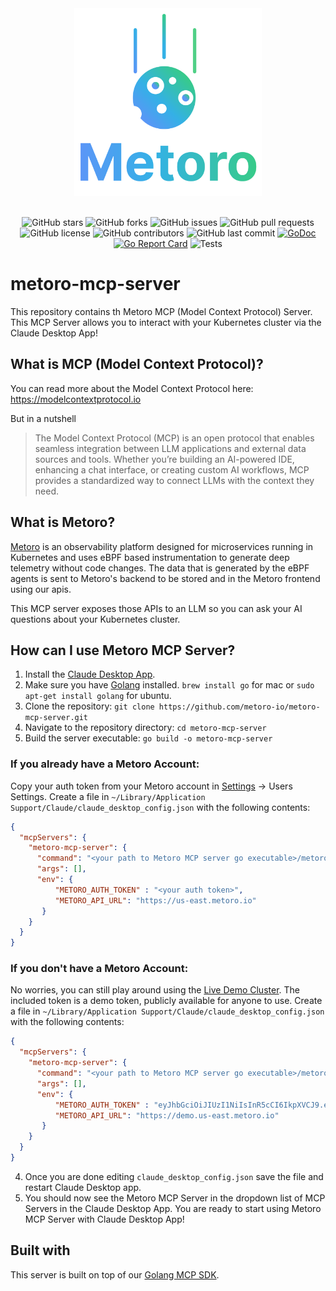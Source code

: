 <div align="center">
<img src="./images/Metoro_square.svg" height="300" alt="Metoro MCP Logo">
</div>
<br/>
<div align="center">

![GitHub stars](https://img.shields.io/github/stars/metoro-io/metoro-mcp-server?style=social)
![GitHub forks](https://img.shields.io/github/forks/metoro-io/metoro-mcp-server?style=social)
![GitHub issues](https://img.shields.io/github/issues/metoro-io/metoro-mcp-server)
![GitHub pull requests](https://img.shields.io/github/issues-pr/metoro-io/metoro-mcp-server)
![GitHub license](https://img.shields.io/github/license/metoro-io/metoro-mcp-server)
![GitHub contributors](https://img.shields.io/github/contributors/metoro-io/metoro-mcp-server)
![GitHub last commit](https://img.shields.io/github/last-commit/metoro-io/metoro-mcp-server)
[![GoDoc](https://pkg.go.dev/badge/github.com/metoro-io/metoro-mcp-server.svg)](https://pkg.go.dev/github.com/metoro-io/metoro-mcp-server)
[![Go Report Card](https://goreportcard.com/badge/github.com/metoro-io/metoro-mcp-server)](https://goreportcard.com/report/github.com/metoro-io/metoro-mcp-server)
![Tests](https://github.com/metoro-io/metoro-mcp-server/actions/workflows/go-test.yml/badge.svg)

</div>

# metoro-mcp-server
This repository contains th Metoro MCP (Model Context Protocol) Server. This MCP Server allows you to interact with your Kubernetes cluster via the Claude Desktop App!

## What is MCP (Model Context Protocol)? 
You can read more about the Model Context Protocol here: https://modelcontextprotocol.io

But in a nutshell
> The Model Context Protocol (MCP) is an open protocol that enables seamless integration between LLM applications and external data sources and tools. Whether you’re building an AI-powered IDE, enhancing a chat interface, or creating custom AI workflows, MCP provides a standardized way to connect LLMs with the context they need.

## What is Metoro?
[Metoro](https://metoro.io/) is an observability platform designed for microservices running in Kubernetes and uses eBPF based instrumentation to generate deep telemetry without code changes.
The data that is generated by the eBPF agents is sent to Metoro's backend to be stored and in the Metoro frontend using our apis.

This MCP server exposes those APIs to an LLM so you can ask your AI questions about your Kubernetes cluster.

## How can I use Metoro MCP Server? 
1. Install the [Claude Desktop App](https://claude.ai/download).
2. Make sure you have [Golang](https://golang.org/dl/) installed. `brew install go` for mac or `sudo apt-get install golang` for ubuntu.
3. Clone the repository: `git clone https://github.com/metoro-io/metoro-mcp-server.git`
4. Navigate to the repository directory: `cd metoro-mcp-server`
5. Build the server executable: `go build -o metoro-mcp-server`

### If you already have a Metoro Account:
Copy your auth token from your Metoro account in [Settings](https://us-east.metoro.io/settings) -> Users Settings. 
Create a file in `~/Library/Application Support/Claude/claude_desktop_config.json` with the following contents:
```json
{
  "mcpServers": {
    "metoro-mcp-server": {
      "command": "<your path to Metoro MCP server go executable>/metoro-mcp-server",
      "args": [],
      "env": {
          "METORO_AUTH_TOKEN" : "<your auth token>",
          "METORO_API_URL": "https://us-east.metoro.io"
       }
    }
  }
}
```

### If you don't have a Metoro Account:
No worries, you can still play around using the [Live Demo Cluster](https://demo.us-east.metoro.io/).
The included token is a demo token, publicly available for anyone to use.
   Create a file in `~/Library/Application Support/Claude/claude_desktop_config.json` with the following contents:
```json
{
  "mcpServers": {
    "metoro-mcp-server": {
      "command": "<your path to Metoro MCP server go executable>/metoro-mcp-server",
      "args": [],
      "env": {
          "METORO_AUTH_TOKEN" : "eyJhbGciOiJIUzI1NiIsInR5cCI6IkpXVCJ9.eyJjdXN0b21lcklkIjoiOThlZDU1M2QtYzY4ZC00MDRhLWFhZjItNDM2ODllNWJiMGUzIiwiZW1haWwiOiJ0ZXN0QGNocmlzYmF0dGFyYmVlLmNvbSIsImV4cCI6MTgyMTI0NzIzN30.7G6alDpcZh_OThYj293Jce5rjeOBqAhOlANR_Fl5auw",
          "METORO_API_URL": "https://demo.us-east.metoro.io"
       }
    }
  }
}
```

4. Once you are done editing `claude_desktop_config.json` save the file and restart Claude Desktop app.
5. You should now see the Metoro MCP Server in the dropdown list of MCP Servers in the Claude Desktop App. You are ready to start using Metoro MCP Server with Claude Desktop App!

## Built with

This server is built on top of our [Golang MCP SDK](https://github.com/metoro-io/mcp-golang).
